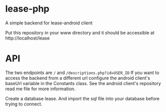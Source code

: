 # lease-php
A simple backend for lease-android client

Put this repository in your www directory and it should be accessible at http://localhost/lease
# API
The two endpoints are `/` and `/descriptions.php?id=USER_ID`
If you want to access the backend from a different url configure the android client's baseUrl variable in the Constants class. See the android client's repository read me file for more information.

Create a database lease. And import the sql file into your database before trying to connect.
